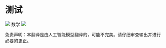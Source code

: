 # 测试

![](../../translated_images/bicycle.e5987a077c36459b31452b5f6322a930fe95440ab29aeb9c7cbea92148cbe694.zh.png)
数学
![](../../translated_images/Math.057b8e51717bb65cec8a5b1b0d2eba85728b325315d7edd870b1d734356bb42a.zh.jpg)


免责声明：本翻译是由人工智能模型翻译的，可能不完美。请仔细审查输出并进行必要的更正。